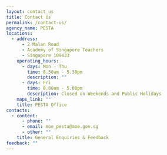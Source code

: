 ```yaml
---
layout: contact_us
title: Contact Us
permalink: /contact-us/
agency_name: PESTA
locations:
  - address:
      - 2 Malan Road
      - Academy of Singapore Teachers
      - Singapore 109433
    operating_hours:
      - days: Mon - Thu
        time: 8.30am - 5.30pm
        description: ""
      - days: Fri
        time: 8.00am - 5.00pm
        description: Closed on Weekends and Public Holidays
    maps_link: ""
    title: PESTA Office
contacts:
  - content:
      - phone: ""
      - email: moe_pesta@moe.gov.sg
      - other: ""
    title: General Enquiries & Feedback
feedback: ""
---
```

